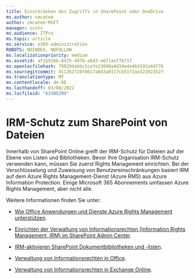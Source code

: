 ```yaml
---
title: Einschränken des Zugriffs in SharePoint oder OneDrive
ms.author: cmcatee
author: cmcatee-MSFT
manager: scotv
ms.audience: ITPro
ms.topic: article
ms.service: o365-administration
ROBOTS: NOINDEX, NOFOLLOW
ms.localizationpriority: medium
ms.assetid: af1b936b-0475-497b-a6d3-e671aef7b717
ms.openlocfilehash: 798294abbc5cefe23698a4d34e4e464192a44f76
ms.sourcegitcommit: d11262728f0617a843a0117cb5172aa322022b27
ms.translationtype: MT
ms.contentlocale: de-DE
ms.lasthandoff: 03/08/2022
ms.locfileid: "63305299"
---
```

# <a name="irm-protection-to-sharepoint-files"></a>IRM-Schutz zum SharePoint von Dateien


Innerhalb von SharePoint Online greift der IRM-Schutz für Dateien auf der Ebene von Listen und Bibliotheken. Bevor Ihre Organisation IRM-Schutz verwenden kann, müssen Sie zuerst Rights Management einrichten. Bei der Verschlüsselung und Zuweisung von Benutzereinschränkungen basiert IRM auf dem Azure Rights Management-Dienst (Azure RMS) aus Azure Information Protection. Einige Microsoft 365 Abonnements umfassen Azure Rights Management, aber nicht alle. 

Weitere Informationen finden Sie unter:

- [Wie Office Anwendungen und Dienste Azure Rights Management unterstützen](https://docs.microsoft.com/azure/information-protection/understand-explore/office-apps-services-support).

- [Einrichten der Verwaltung von Informationsrechten (Information Rights Management, IRM) im SharePoint Admin Center](https://docs.microsoft.com/microsoft-365/compliance/set-up-irm-in-sp-admin-center).

- [IRM-aktivieren SharePoint Dokumentbibliotheken und -listen](https://docs.microsoft.com/microsoft-365/compliance/set-up-irm-in-sp-admin-center#irm-enable-sharepoint-document-libraries-and-lists).

- [Verwaltung von Informationsrechten in Office](https://support.office.com/Article/Information-Rights-Management-in-Office-c7a70797-6b1e-493f-acf7-92a39b85e30c).

- [Verwaltung von Informationsrechten in Exchange Online](https://docs.microsoft.com/microsoft-365/compliance/information-rights-management-in-exchange-online).


